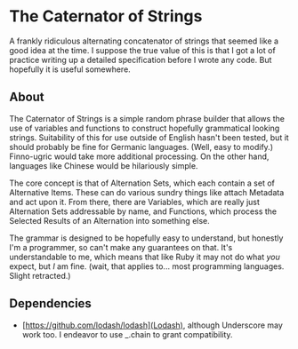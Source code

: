 The Caternator of Strings
=========================

A frankly ridiculous alternating concatenator of strings that seemed like a good idea at the time.  I suppose the true value of this is that I got a lot of practice writing up a detailed specification before I wrote any code.  But hopefully it is useful somewhere.

About
-----

The Caternator of Strings is a simple random phrase builder that allows the use of variables and functions to construct hopefully grammatical looking strings.  Suitability of this for use outside of English hasn't been tested, but it should probably be fine for Germanic languages.  (Well, easy to modify.)  Finno-ugric would take more additional processing.  On the other hand, languages like Chinese would be hilariously simple.

The core concept is that of Alternation Sets, which each contain a set of Alternative Items.  These can do various sundry things like attach Metadata and act upon it.  From there, there are Variables, which are really just Alternation Sets addressable by name, and Functions, which process the Selected Results of an Alternation into something else.

The grammar is designed to be hopefully easy to understand, but honestly I'm a programmer, so can't make any guarantees on that.  It's understandable to me, which means that like Ruby it may not do what *you* expect, but *I* am fine.  (wait, that applies to... most programming languages.  Slight retracted.)

Dependencies
------------

- [https://github.com/lodash/lodash](Lodash), although Underscore may work too.  I endeavor to use _.chain to grant compatibility.
